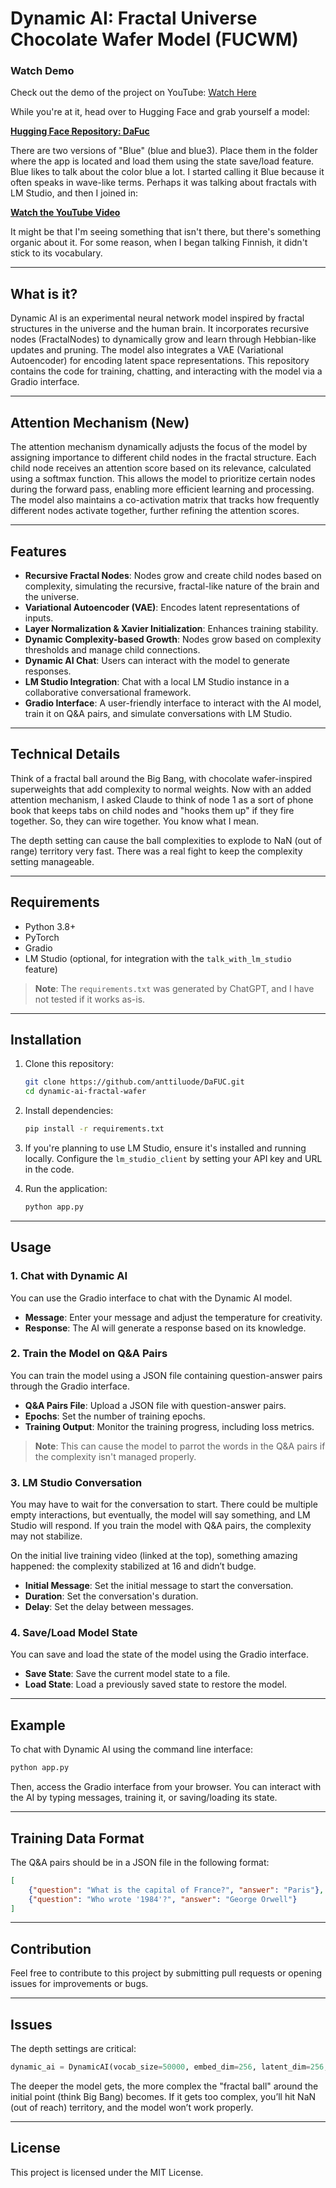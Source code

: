 
# Dynamic AI: Fractal Universe Chocolate Wafer Model (FUCWM)

### Watch Demo

Check out the demo of the project on YouTube: [Watch Here](https://www.youtube.com/live/d__ras4nLU4)

While you're at it, head over to Hugging Face and grab yourself a model:

**[Hugging Face Repository: DaFuc](https://huggingface.co/spaces/Aluode/DaFuc/tree/main)**

There are two versions of "Blue" (blue and blue3). Place them in the folder where the app is located and load them using the state save/load feature. Blue likes to talk about the color blue a lot. I started calling it Blue because it often speaks in wave-like terms. Perhaps it was talking about fractals with LM Studio, and then I joined in:

**[Watch the YouTube Video](https://www.youtube.com/live/d__ras4nLU4)**

It might be that I'm seeing something that isn't there, but there's something organic about it. For some reason, when I began talking Finnish, it didn't stick to its vocabulary.

---

## What is it?

Dynamic AI is an experimental neural network model inspired by fractal structures in the universe and the human brain. It incorporates recursive nodes (FractalNodes) to dynamically grow and learn through Hebbian-like updates and pruning. The model also integrates a VAE (Variational Autoencoder) for encoding latent space representations. This repository contains the code for training, chatting, and interacting with the model via a Gradio interface.

---

## Attention Mechanism (New)

The attention mechanism dynamically adjusts the focus of the model by assigning importance to different child nodes in the fractal structure. Each child node receives an attention score based on its relevance, calculated using a softmax function. This allows the model to prioritize certain nodes during the forward pass, enabling more efficient learning and processing. The model also maintains a co-activation matrix that tracks how frequently different nodes activate together, further refining the attention scores.

---

## Features

- **Recursive Fractal Nodes**: Nodes grow and create child nodes based on complexity, simulating the recursive, fractal-like nature of the brain and the universe.
- **Variational Autoencoder (VAE)**: Encodes latent representations of inputs.
- **Layer Normalization & Xavier Initialization**: Enhances training stability.
- **Dynamic Complexity-based Growth**: Nodes grow based on complexity thresholds and manage child connections.
- **Dynamic AI Chat**: Users can interact with the model to generate responses.
- **LM Studio Integration**: Chat with a local LM Studio instance in a collaborative conversational framework.
- **Gradio Interface**: A user-friendly interface to interact with the AI model, train it on Q&A pairs, and simulate conversations with LM Studio.

---

## Technical Details

Think of a fractal ball around the Big Bang, with chocolate wafer-inspired superweights that add complexity to normal weights. Now with an added attention mechanism, I asked Claude to think of node 1 as a sort of phone book that keeps tabs on child nodes and "hooks them up" if they fire together. So, they can wire together. You know what I mean.

The depth setting can cause the ball complexities to explode to NaN (out of range) territory very fast. There was a real fight to keep the complexity setting manageable.

---

## Requirements

- Python 3.8+
- PyTorch
- Gradio
- LM Studio (optional, for integration with the `talk_with_lm_studio` feature)

> **Note**: The `requirements.txt` was generated by ChatGPT, and I have not tested if it works as-is.

---

## Installation

1. Clone this repository:

   ```bash
   git clone https://github.com/anttiluode/DaFUC.git
   cd dynamic-ai-fractal-wafer
   ```

2. Install dependencies:

   ```bash
   pip install -r requirements.txt
   ```

3. If you're planning to use LM Studio, ensure it's installed and running locally. Configure the `lm_studio_client` by setting your API key and URL in the code.

4. Run the application:

   ```bash
   python app.py
   ```

---

## Usage

### 1. Chat with Dynamic AI

You can use the Gradio interface to chat with the Dynamic AI model.

- **Message**: Enter your message and adjust the temperature for creativity.
- **Response**: The AI will generate a response based on its knowledge.

### 2. Train the Model on Q&A Pairs

You can train the model using a JSON file containing question-answer pairs through the Gradio interface.

- **Q&A Pairs File**: Upload a JSON file with question-answer pairs.
- **Epochs**: Set the number of training epochs.
- **Training Output**: Monitor the training progress, including loss metrics.

> **Note**: This can cause the model to parrot the words in the Q&A pairs if the complexity isn't managed properly.

### 3. LM Studio Conversation

You may have to wait for the conversation to start. There could be multiple empty interactions, but eventually, the model will say something, and LM Studio will respond. If you train the model with Q&A pairs, the complexity may not stabilize.

On the initial live training video (linked at the top), something amazing happened: the complexity stabilized at 16 and didn’t budge.

- **Initial Message**: Set the initial message to start the conversation.
- **Duration**: Set the conversation's duration.
- **Delay**: Set the delay between messages.

### 4. Save/Load Model State

You can save and load the state of the model using the Gradio interface.

- **Save State**: Save the current model state to a file.
- **Load State**: Load a previously saved state to restore the model.

---

## Example

To chat with Dynamic AI using the command line interface:

```bash
python app.py
```

Then, access the Gradio interface from your browser. You can interact with the AI by typing messages, training it, or saving/loading its state.

---

## Training Data Format

The Q&A pairs should be in a JSON file in the following format:

```json
[
    {"question": "What is the capital of France?", "answer": "Paris"},
    {"question": "Who wrote '1984'?", "answer": "George Orwell"}
]
```

---

## Contribution

Feel free to contribute to this project by submitting pull requests or opening issues for improvements or bugs.

---

## Issues

The depth settings are critical:

```python
dynamic_ai = DynamicAI(vocab_size=50000, embed_dim=256, latent_dim=256, output_dim=256, max_depth=7)
```

The deeper the model gets, the more complex the "fractal ball" around the initial point (think Big Bang) becomes. If it gets too complex, you’ll hit NaN (out of reach) territory, and the model won’t work properly.

---

## License

This project is licensed under the MIT License.
